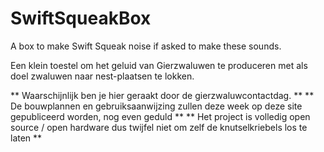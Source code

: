 # SwiftSqueakBox
A box to make Swift Squeak noise if asked to make these sounds.

Een klein toestel om het geluid van Gierzwaluwen te produceren met als doel zwaluwen naar nest-plaatsen te lokken.

** Waarschijnlijk ben je hier geraakt door de gierzwaluwcontactdag. **
** De bouwplannen en gebruiksaanwijzing zullen deze week op deze site gepubliceerd worden, nog even geduld **
** Het project is volledig open source / open hardware dus twijfel niet om zelf de knutselkriebels los te laten **

